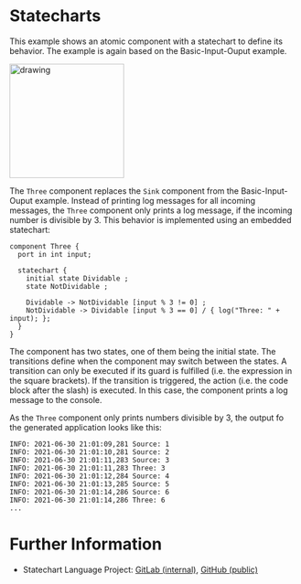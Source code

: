# Statecharts

This example shows an atomic component with a statechart to define its behavior. 
The example is again based on the Basic-Input-Ouput example.

<img src="docs/Statecharts.png" alt="drawing" height="200px"/>

The `Three` component replaces the `Sink` component from the 
Basic-Input-Ouput example.
Instead of printing log messages for all incoming messages, the `Three`
component only prints a log message, if the incoming number is divisible 
by 3.
This behavior is implemented using an embedded statechart:
```
component Three {
  port in int input;

  statechart {
    initial state Dividable ;
    state NotDividable ;

    Dividable -> NotDividable [input % 3 != 0] ;
    NotDividable -> Dividable [input % 3 == 0] / { log("Three: " + input); };
  }
}
```

The component has two states, one of them being the initial state. 
The transitions define when the component may switch between the states.
A transition can only be executed if its guard is fulfilled (i.e. the expression
in the square brackets).
If the transition is triggered, the action (i.e. the code block after the slash)
is executed. 
In this case, the component prints a log message to the console.

As the `Three` component only prints numbers divisible by 3, 
the output fo the generated application looks like this:
```
INFO: 2021-06-30 21:01:09,281 Source: 1
INFO: 2021-06-30 21:01:10,281 Source: 2
INFO: 2021-06-30 21:01:11,283 Source: 3
INFO: 2021-06-30 21:01:11,283 Three: 3
INFO: 2021-06-30 21:01:12,284 Source: 4
INFO: 2021-06-30 21:01:13,285 Source: 5
INFO: 2021-06-30 21:01:14,286 Source: 6
INFO: 2021-06-30 21:01:14,286 Three: 6
...
```


# Further Information

- Statechart Language Project: 
[GitLab (internal)][sc-gitlab], 
[GitHub (public)][sc-github]


[sc-gitlab]: https://git.rwth-aachen.de/monticore/statechart/sc-language
[sc-github]: https://github.com/monticore/statecharts

